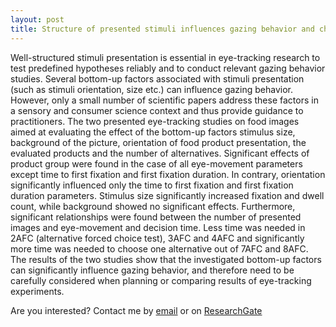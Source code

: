 ```yaml
---
layout: post
title: Structure of presented stimuli influences gazing behavior and choice
---
```


Well-structured stimuli presentation is essential in eye-tracking research to test predefined hypotheses reliably 
and to conduct relevant gazing behavior studies. Several bottom-up factors associated with stimuli presentation 
(such as stimuli orientation, size etc.) can influence gazing behavior. However, only a small number of scientific 
papers address these factors in a sensory and consumer science context and thus provide guidance to practitioners. 
The two presented eye-tracking studies on food images aimed at evaluating the effect of the bottom-up factors stimulus 
size, background of the picture, orientation of food product presentation, the evaluated products and the number of 
alternatives. Significant effects of product group were found in the case of all eye-movement parameters except time 
to first fixation and first fixation duration. In contrary, orientation significantly influenced only the time to first 
fixation and first fixation duration parameters. Stimulus size significantly increased fixation and dwell count, while 
background showed no significant effects. Furthermore, significant relationships were found between the number of presented 
images and eye-movement and decision time. Less time was needed in 2AFC (alternative forced choice test), 3AFC and 4AFC and 
significantly more time was needed to choose one alternative out of 7AFC and 8AFC. The results of the two studies show that 
the investigated bottom-up factors can significantly influence gazing behavior, and therefore need to be carefully considered 
when planning or comparing results of eye-tracking experiments.  	

Are you interested? Contact me by [email](gereattilaphd@gmail.com) or on [ResearchGate](https://www.researchgate.net/profile/Attila_Gere)
